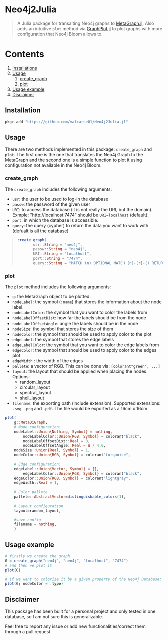 # Neo4j2Julia


> A Julia package for transalting Neo4j graphs to [MetaGraph.jl](https://github.com/JuliaGraphs/MetaGraphs.jl). Also adds an intuitive `plot` method via [GraphPlot.jl](https://github.com/JuliaGraphs/GraphPlot.jl) to plot graphs with more configuration that Neo4j Bloom allows to.

# Contents
1. [Installations](#installation)
2. [Usage](#usage)
    1. [create_graph](#creategraph)
    2. [plot](#plot)
3. [Usage example](#usage-example)
4. [Disclaimer](#disclaimer)

## Installation 
```julia
pkg> add "https://github.com/valcarce01/Neo4j2Julia.jl"
```

## Usage
There are two methods implemented in this package: `create_graph` and `plot`. The first one is the one that translates the Neo4j Graph to the MetaGraph and the second one is a simple function to plot it using configuration not available in the Neo4j Bloom.

### create_graph
The `create_graph` includes the following arguments:

+ `usr`: the user to be used to log-in the database
+ `passw`: the password of the given user
+ `URI`: to access the database (it is not really the URI, but the domain). Exmple: "http://localhost:7474" should be `URI=localhost` (default).
+ `port`: in which the database is accessible.
+ `query`: the query (cypher) to return the data you want to work with (defualt is all the database)

> ```julia
> create_graph(
>        usr::String = "neo4j", 
>        passw::String = "neo4j", 
>        URI::String = "localhost", 
>        port::String = "7474",
>        query::String = "MATCH (n) OPTIONAL MATCH (n)-[r]-() RETURN n, r;")
>```

### plot
The `plot` method includes the following arguments:

+ `g`: the MetaGraph object to be plotted.
+ `nodeLabel`: the symbol (`:name`) that stores the information about the node label.
+ `nodeLabelColor`: the symbol that you want to color the labels from
+ `nodeLabelOffsetDist`: how far the labels should be from the node
+ `nodeLabelOffsetAngle`: angle the labels should be in the node
+ `nodeSize`: the symbol that stores the size of them
+ `nodeColor`: the symbol that should be used to apply color to the plot 
+ `edgeLabel`: the symbol that stores the edge labels 
+ `edgeLabelColor`: the symbol that you want to color the edge labels from
+ `edgeColor`: the symbol that should be used to apply color to the edges plot
+ `edgeWidth` : the width of the edges
+ `pallete`: a vector of RGB. This can be done via: `[colorant"green", ...]`
+ `layout`: the layout that should be applied when placing the nodes. Options:
    + random_layout
    + circular_layout
    + spectral_layout
    + shell_layout
+ `filename`: the exporting path (include extension). Supported extensions: `.svg`, `.png` and `.pdf`. The file would be exported as a 16cm x 16cm

```julia
plot(
    g::MetaDiGraph;
    # Node configuration:
    nodeLabel::Union{Nothing, Symbol} = nothing,
        nodeLabelColor::Union{RGB, Symbol} = colorant"black",
        nodeLabelOffsetDist::Real = 0,
        nodeLabelOffsetAngle::Real = π / 4.0,
    nodeSize::Union{Real, Symbol} = 1,
    nodeColor::Union{RGB, Symbol} = colorant"turquoise",
    
    # Edge configuration:
    edgeLabel::Union{Vector, Symbol} = [],
        edgeLabelColor::Union{RGB, Symbol} = colorant"black",
    edgeColor::Union{RGB, Symbol} = colorant"lightgray",
    edgeWidth::Real = 1,
    
    # Color pallete 
    pallete::AbstractVector=distinguishable_colors(1),
    
    # Layout configuration
    layout=random_layout,

    #save config
    filename = nothing,
    )
```

## Usage example
```julia
# firstly we create the graph
G = create_graph("neo4j", "neo4j", "localhost", "7474")
# and then we plot it
plot(G)

# if we want to colorize it by a given property of the Neo4j Database:
plot(G; nodeColor = :type)
```



## Disclaimer
This package has been built for a personal project and only tested in one database, so I am not sure this is generalizable.

Feel free to report any issue or add new functionalities/correct them through a pull request.